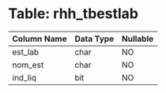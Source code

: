 # Table: rhh_tbestlab

| Column Name | Data Type | Nullable |
|-------------|-----------|----------|
| est_lab | char | NO |
| nom_est | char | NO |
| ind_liq | bit | NO |
